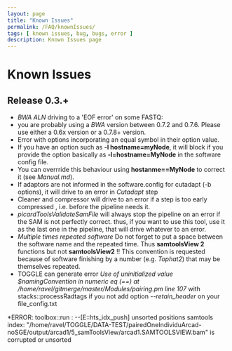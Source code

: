 ```yaml
---
layout: page
title: "Known Issues"
permalink: /FAQ/knownIssues/
tags: [ known issues, bug, bugs, error ]
description: Known Issues page
---
```


# Known Issues

## Release 0.3.+

* *BWA ALN* driving to a 'EOF error' on some FASTQ:
 * you are probably using a *BWA* version between 0.7.2 and 0.7.6. Please use either a 0.6x version or a 0.7.8+ version.
* Error with options incorporating an equal symbol in their option value.
 * If you have an option such as **-l hostname=myNode**, it will block if you provide the option basically as **-l=hostname=MyNode** in the software config file.
 * You can overrride this behaviour using **hostanme==MyNode** to correct it (see *Manual.md*).
* If adaptors are not informed in the software.config for cutadapt (-b options), it will drive to an error in *Cutadapt* step
* Cleaner and compressor will drive to an error if a step is too early compressed , i.e. before the pipeline needs it.
* *picardToolsValidateSamFile* will always stop the pipeline on an error if the SAM is not perfectly correct. thus, if you want to use this tool, use it as the last one in the pipeline, that will drive whatever to an error.
* *Multiple times repeated software* Do not forget to put a space between the software name and the repeated time. Thus **samtoolsView 2** functions but not **samtoolsView2** !! This convention is requested because of software finishing by a number (e.g. *Tophat2*) that may be themselves repeated.
* TOGGLE can generate error *Use of uninitialized value $namingConvention in numeric eq (==) at /home/ravel/gitmerge/master/Modules/pairing.pm line 107* with stacks::processRadtags if you not add option *--retain_header* on your file_config.txt

*ERROR: toolbox::run :
--[E::hts_idx_push] unsorted positions
samtools index: "/home/ravel/TOGGLE/DATA-TEST/pairedOneIndividuArcad-noSGE/output/arcad1/5_samToolsView/arcad1.SAMTOOLSVIEW.bam" is corrupted or unsorted
